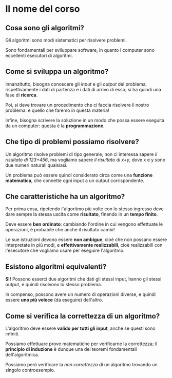 # Il nome del corso

## Cosa sono gli algoritmi?

Gli algoritmi sono modi sistematici per risolvere problemi.

Sono fondamentali per sviluppare software, in quanto i computer sono eccellenti esecutori di algoritmi.

## Come si sviluppa un algoritmo?

Innanzitutto, bisogna conoscere gli _input_ e gli _output_ del problema, rispettivamente i dati di partenza e i dati di arrivo di esso; si ha quindi una fase di **ricerca**.

Poi, si deve trovare un procedimento che ci faccia risolvere il nostro problema: è quello che faremo in questa materia!

Infine, bisogna scrivere la soluzione in un modo che possa essere eseguita da un computer: questa è la **programmazione**.

## Che tipo di problemi possiamo risolvere?

Un algoritmo risolve problemi di tipo generale, non ci interessa sapere _il risultato di 123+456_, ma vogliamo sapere _il risultato di x+y_, dove x e y sono due numeri naturali qualsiasi.

Un problema può essere quindi considerato circa come una **funzione matematica**, che connette ogni input a un output corrispondente.

## Che caratteristiche ha un algoritmo?

Per prima cosa, ripetendo l'algoritmo più volte con lo stesso ingresso deve dare sempre la stessa uscita come **risultato**, finendo in un **tempo finito**.

Deve essere **ben ordinato**: cambiando l'ordine in cui vengono effettuate le operazioni, è probabile che anche il risultato cambi!

Le sue istruzioni devono essere **non ambigue**, cioè che non possano essere interpretate in più modi, e **effettivamente realizzabili**, cioè realizzabili con l'esecutore che vogliamo usare per eseguire l'algoritmo.

## Esistono algoritmi equivalenti?

**Sì!** Possono esserci due algoritmi che dati gli stessi input, hanno gli stessi output, e quindi risolvono lo stesso problema.

In compenso, possono avere un numero di operazioni diverse, e quindi essere **uno più veloce** (da eseguire) dell'altro.

## Come si verifica la correttezza di un algoritmo?

L'algoritmo deve essere **valido per tutti gli input**, anche se questi sono infiniti.

Possiamo effettuare prove matematiche per verificarne la correttezza; il **principio di induzione** è dunque una dei teoremi fondamentali dell'algoritmica.

Possiamo però verificare la _non correttezza_ di un algoritmo trovando un singolo controesempio.
